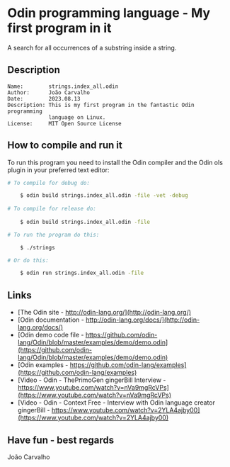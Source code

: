 # Odin programming language - My first program in it
A search for all occurrences of a substring inside a string. 

## Description
```
Name:        strings.index_all.odin
Author:      João Carvalho
Date:        2023.08.13
Description: This is my first program in the fantastic Odin programming
             language on Linux.
License:     MIT Open Source License
```


## How to compile and run it
To run this program you need to install the Odin compiler and the
Odin ols plugin in your preferred text editor:

```Bash
# To compile for debug do:

    $ odin build strings.index_all.odin -file -vet -debug
 
# To compile for release do:
 
    $ odin build strings.index_all.odin -file

# To run the program do this:

    $ ./strings

# Or do this:

    $ odin run strings.index_all.odin -file
```

## Links
- [The Odin site - http://odin-lang.org/](http://odin-lang.org/)
- [Odin documentation - http://odin-lang.org/docs/](http://odin-lang.org/docs/)
- [Odin demo code file - https://github.com/odin-lang/Odin/blob/master/examples/demo/demo.odin](https://github.com/odin-lang/Odin/blob/master/examples/demo/demo.odin)
- [Odin examples - https://github.com/odin-lang/examples](https://github.com/odin-lang/examples)
- [Video - Odin - ThePrimoGen gingerBill Interview - https://www.youtube.com/watch?v=nVa9mgRcVPs](https://www.youtube.com/watch?v=nVa9mgRcVPs)
- [Video - Odin - Context Free - Interview with Odin language creator gingerBill - https://www.youtube.com/watch?v=2YLA4ajby00](https://www.youtube.com/watch?v=2YLA4ajby00)

## Have fun - best regards
João Carvalho
